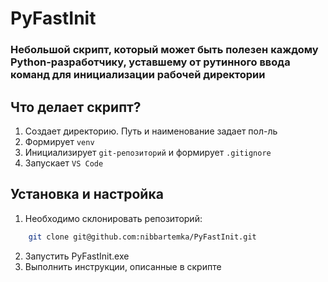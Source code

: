 # PyFastInit
### Небольшой скрипт, который может быть полезен каждому Python-разработчику, уставшему от рутинного ввода команд для инициализации рабочей директории


## Что делает скрипт?
1. Создает директорию. Путь и наименование задает пол-ль
2. Формирует `venv`
3. Инициализирует `git-репозиторий` и формирует `.gitignore`
4. Запускает `VS Code`


## Установка и настройка
1. Необходимо склонировать репозиторий:
```bash
    git clone git@github.com:nibbartemka/PyFastInit.git
```
2. Запустить PyFastInit.exe
3. Выполнить инструкции, описанные в скрипте
